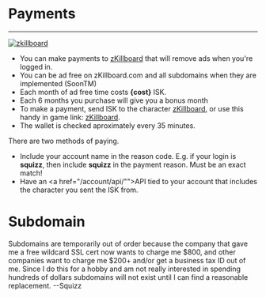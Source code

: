 # Payments
<hr/>

<a href="#" onClick="CCPEVE.showInfo(1377, 93382481);">![zkillboard](https://image.eveonline.com/Character/93382481_128.jpg "zkillboard")</a>
- You can make payments to <a href="#" onClick="CCPEVE.showInfo(1377, 93382481);">zKillboard</a> that will remove ads when you're logged in.
- You can be ad free on zKillboard.com and all subdomains when they are implemented (SoonTM)
- Each month of ad free time costs <strong>{cost}</strong> ISK.
- Each 6 months you purchase will give you a bonus month
- To make a payment, send ISK to the character <a href="https://zkillboard.com/character/93382481/">zKillboard</a>, or use this handy in game link: <a href="#" onClick="CCPEVE.showInfo(1377, 93382481);">zKillboard</a>.
- The wallet is checked aproximately every 35 minutes.

There are two methods of paying.

- Include your account name in the reason code. E.g. if your login is <strong>squizz</strong>, then include <strong>squizz</strong> in the payment reason. Must be an exact match!
- Have an <a href="/account/api/"">API tied to your account</a> that includes the character you sent the ISK from.

# Subdomain

<p class="alert alert-danger">Subdomains are temporarily out of order because the company that gave me a free wildcard SSL cert now wants to charge me $800, and other companies want to charge me $200+ and/or get a business tax ID out of me. Since I do this for a hobby and am not really interested in spending hundreds of dollars subdomains will not exist until I can find a reasonable replacement. --Squizz</p>
